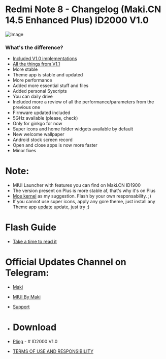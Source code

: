 
# Redmi Note 8 - Changelog (Maki.CN 14.5 Enhanced Plus) ID2000 V1.0
 
![Image](https://telegra.ph/file/8b15edddb7885ee393ada.png)


### What's the difference?
- [Included V1.0 implementations](https://telegra.ph/MakiCN-145-Enhanced-08-31)
- [All the things from V1.1](https://github.com/MIUIByMaki/RN8/blob/main/README.md#redmi-note-88t)
- More stable
- Theme app is stable and updated
- More performance
- Added more essential stuff and files
- Added personal Syscripts
- You can daily drive
- Included more a review of all the performance/parameters from the previous one
- Firmware updated included
- 5GHz available (please, check)
- Only for ginkgo for now
- Super icons and home folder widgets available by default
- New welcome wallpaper
- Android stock screen record
- Open and close apps is now more faster
- Minor fixes

# Note:
- MIUI Launcher with features you can find on Maki.CN ID1900
- The version present on Plus is more stable af, that's why it's on Plus
- [Moe kernel](https://t.me/MoeNOfficial) as my suggestion. Flash by your own responsability. ;)
- If you cannot use super icons, apply any gore theme, just install any Theme app [update](https://t.me/MiuiSystemUpdates) update, just try ;)

# Flash Guide
- [Take a time to read it](https://github.com/MIUIByMaki/RN8/blob/main/flashguide.md#flash-guide)

# Official Updates Channel on Telegram:
- [Maki](https://t.me/iamakima)
- [MIUI By Maki](https://t.me/MIUIByMaki)
- [Support](https://github.com/MIUIByMaki/Support/tree/main)

- # Download
- [Pling](https://www.pling.com/p/1956242) - # ID2000 V1.0
- [TERMS OF USE AND RESPONSIBILITY](https://github.com/MIUIByMaki/RN8/blob/main/terms.md)
